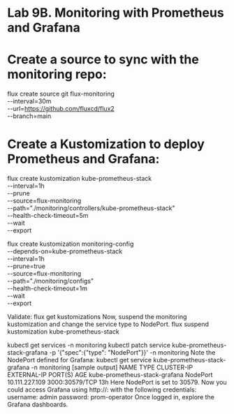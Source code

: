 # Lab 9B. Monitoring with Prometheus and Grafana

# Create a source to sync with the monitoring repo:

flux create source git flux-monitoring \
--interval=30m \
--url=https://github.com/fluxcd/flux2 \
--branch=main


# Create a Kustomization to deploy Prometheus and Grafana:
flux create kustomization kube-prometheus-stack \
--interval=1h \
--prune \
--source=flux-monitoring \
--path="./monitoring/controllers/kube-prometheus-stack" \
--health-check-timeout=5m \
--wait \
--export

flux create kustomization monitoring-config \
--depends-on=kube-prometheus-stack \
--interval=1h \
--prune=true \
--source=flux-monitoring \
--path="./monitoring/configs" \
--health-check-timeout=1m \
--wait \
--export

Validate:
flux get kustomizations
Now, suspend the monitoring kustomization and change the service type to NodePort.
flux suspend kustomization kube-prometheus-stack

kubectl get services -n monitoring
kubectl patch service kube-prometheus-stack-grafana -p
'{"spec":{"type": "NodePort"}}' -n monitoring
Note the NodePort defined for Grafana:
kubectl get service kube-prometheus-stack-grafana -n monitoring
[sample output]
NAME
TYPE
CLUSTER-IP
EXTERNAL-IP
PORT(S)
AGE
kube-prometheus-stack-grafana
NodePort
10.111.227.109
<none>
3000:30579/TCP
13h
Here NodePort is set to 30579.
Now you could access Grafana using http://<NodeIP>:<NodePort>
with the following credentials:
username: admin
password: prom-operator
Once logged in, explore the Grafana dashboards.